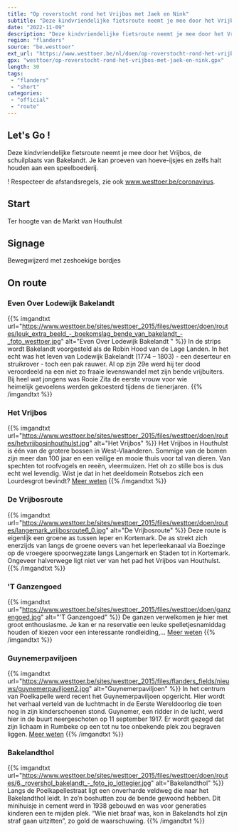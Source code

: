 ```yaml
---
title: "Op roverstocht rond het Vrijbos met Jaek en Nink"
subtitle: "Deze kindvriendelijke fietsroute neemt je mee door het Vrijbos, de schuilplaats van Bakelandt"
date: "2022-11-09"
description: "Deze kindvriendelijke fietsroute neemt je mee door het Vrijbos, de schuilplaats van Bakelandt"
region: "flanders"
source: "be.westtoer"
ext_url: "https://www.westtoer.be/nl/doen/op-roverstocht-rond-het-vrijbos-met-jaek-en-nink"
gpx: "westtoer/op-roverstocht-rond-het-vrijbos-met-jaek-en-nink.gpx"
length: 30
tags:
 - "flanders"
 - "short"
categories:
 - "official"
 - "route"
---
```


## Let's Go ! 

Deze kindvriendelijke fietsroute neemt je mee door het Vrijbos, de schuilplaats van Bakelandt. Je kan proeven van hoeve-ijsjes en zelfs halt houden aan een speelboederij.

! Respecteer de afstandsregels, zie ook www.westtoer.be/coronavirus.

## Start

Ter hoogte van de Markt van Houthulst

## Signage

Bewegwijzerd met zeshoekige bordjes

## On route

### Even Over Lodewijk Bakelandt 

{{% imgandtxt url="https://www.westtoer.be/sites/westtoer_2015/files/westtoer/doen/routes/leuk_extra_beeld_-_boekomslag_bende_van_bakelandt_-_foto_westtoer.jpg" alt="Even Over Lodewijk Bakelandt " %}}
In de strips wordt Bakelandt voorgesteld als de Robin Hood van de Lage Landen. In het echt was het leven van Lodewijk Bakelandt (1774 – 1803) - een deserteur en struikrover - toch een pak rauwer. Al op zijn 29e werd hij ter dood veroordeeld na een niet zo fraaie levenswandel met zijn bende vrijbuiters. Bij heel wat jongens was Rooie Zita de eerste vrouw voor wie heimelijk gevoelens werden gekoesterd tijdens de tienerjaren.
{{% /imgandtxt %}}

### Het Vrijbos

{{% imgandtxt url="https://www.westtoer.be/sites/westtoer_2015/files/westtoer/doen/routes/hetvrijbosinhouthulst.jpg" alt="Het Vrijbos" %}}
Het Vrijbos in Houthulst is één van de grotere bossen in West-Vlaanderen. Sommige van de bomen zijn meer dan 100 jaar en een veilige en mooie thuis voor tal van dieren. Van spechten tot roofvogels en reeën, vleermuizen. Het oh zo stille bos is dus echt wel levendig. Wist je dat in het deeldomein Rotsebos zich een Lourdesgrot bevindt?
[Meer weten](/nl/doen/het-vrijbos)
{{% /imgandtxt %}}

### De Vrijbosroute

{{% imgandtxt url="https://www.westtoer.be/sites/westtoer_2015/files/westtoer/doen/routes/langemark_vrijbosroute6_0.jpg" alt="De Vrijbosroute" %}}
Deze route is eigenlijk een groene as tussen Ieper en Kortemark. De as strekt zich enerzijds van langs de groene oevers van het Ieperleekanaal via Boezinge op de vroegere spoorwegzate langs Langemark en Staden tot in Kortemark. Ongeveer halverwege ligt niet ver van het pad het Vrijbos van Houthulst.
{{% /imgandtxt %}}

### 'T Ganzengoed

{{% imgandtxt url="https://www.westtoer.be/sites/westtoer_2015/files/westtoer/doen/ganzengoed.jpg" alt="'T Ganzengoed" %}}
De ganzen verwelkomen je hier met groot enthousiasme. Je kan er na reservatie een leuke spelletjesnamiddag houden of kiezen voor een interessante rondleiding,…
[Meer weten](/nl/doen/speelboerderij-t-ganzengoed)
{{% /imgandtxt %}}

### Guynemerpaviljoen

{{% imgandtxt url="https://www.westtoer.be/sites/westtoer_2015/files/flanders_fields/nieuws/guynemerpaviljoen2.jpg" alt="Guynemerpaviljoen" %}}
In het centrum van Poelkapelle werd recent het Guynemerpaviljoen opgericht. Hier wordt het verhaal verteld van de luchtmacht in de Eerste Wereldoorlog die toen nog in zijn kinderschoenen stond. Guynemer, een ridder in de lucht, werd hier in de buurt neergeschoten op 11 september 1917. Er wordt gezegd dat zijn lichaam in Rumbeke op een tot nu toe onbekende plek zou begraven liggen.
[Meer weten](/nl/doen/guynemerpaviljoen)
{{% /imgandtxt %}}

### Bakelandthol

{{% imgandtxt url="https://www.westtoer.be/sites/westtoer_2015/files/westtoer/doen/routes/6._rovershol_bakelandt_-_foto_jo_lottegier.jpg" alt="Bakelandthol" %}}
Langs de Poelkapellestraat ligt een onverharde veldweg die naar het Bakelandthol leidt. In zo’n boshutten zou de bende gewoond hebben. Dit minihuisje in cement werd in 1938 gebouwd en was voor generaties kinderen een te mijden plek. “Wie niet braaf was, kon in Bakelandts hol zijn straf gaan uitzitten”, zo gold de waarschuwing.
{{% /imgandtxt %}}


